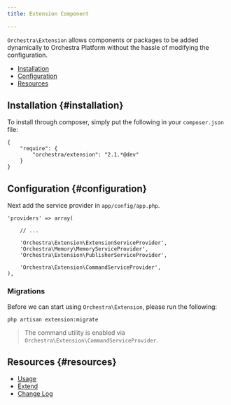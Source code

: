 ```yaml
---
title: Extension Component

---
```


`Orchestra\Extension` allows components or packages to be added dynamically to Orchestra Platform without the hassle of modifying the configuration.

* [Installation](#installation)
* [Configuration](#configuration)
* [Resources](#resources)

## Installation {#installation}

To install through composer, simply put the following in your `composer.json` file:

	{
		"require": {
			"orchestra/extension": "2.1.*@dev"
		}
	}

## Configuration {#configuration}

Next add the service provider in `app/config/app.php`.

	'providers' => array(

		// ...

		'Orchestra\Extension\ExtensionServiceProvider',
		'Orchestra\Memory\MemoryServiceProvider',
		'Orchestra\Extension\PublisherServiceProvider',

		'Orchestra\Extension\CommandServiceProvider',
	),

### Migrations

Before we can start using `Orchestra\Extension`, please run the following:

	php artisan extension:migrate

> The command utility is enabled via `Orchestra\Extension\CommandServiceProvider`.

## Resources {#resources}

* [Usage](/docs/2.1/components/extension/usage)
* [Extend](/docs/2.1/components/extension/extend)
* [Change Log](/docs/2.1/components/extension/changes#v2-1)
